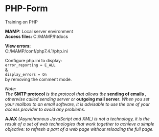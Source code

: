 # PHP-Form
Training on PHP

**MAMP:** Local server environment  
**Access files:** C:/MAMP/htdocs

**View errors:**  
C:/MAMP/conf/php7.4.1/php.ini  

Configure php.ini to display:  
`error_reporting = E_ALL `  
&  
`display_errors = On `  
by removing the comment mode.

*Note:*  
*The* **SMTP protocol** *is the protocol that allows the* **sending of emails** *, otherwise called sending server or* **outgoing mail server**. *When you set your mailbox to an email software, it is advisable to use the one of your access provider to avoid any problems.*  

**AJAX** *(Asynchronous JavaScript and XML) is not a technology, it is the result of a set of web technologies that work together to achieve a simple objective: to refresh a part of a web page without reloading the full page.*
